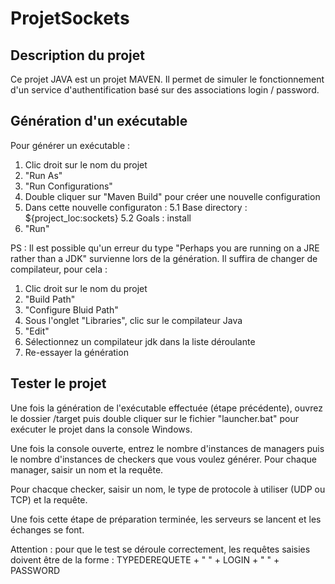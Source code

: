 # ProjetSockets

## Description du projet

Ce projet JAVA est un projet MAVEN. 
Il permet de simuler le fonctionnement d'un service d'authentification basé sur des associations login / password.

## Génération d'un exécutable 

Pour générer un exécutable :
1. Clic droit sur le nom du projet 
2. "Run As"
3. "Run Configurations"
4. Double cliquer sur "Maven Build" pour créer une nouvelle configuration
5. Dans cette nouvelle configuraton : 
5.1 Base directory : ${project_loc:sockets}
5.2 Goals : install
6. "Run"

PS : Il est possible qu'un erreur du type "Perhaps you are running on a JRE rather than a JDK" survienne lors de la génération. 
Il suffira de changer de compilateur, pour cela :
1. Clic droit sur le nom du projet
2. "Build Path"
3. "Configure Bluid Path"
4. Sous l'onglet "Libraries", clic sur le compilateur Java
5. "Edit"
6. Sélectionnez un compilateur jdk dans la liste déroulante
7. Re-essayer la génération

## Tester le projet 

Une fois la génération de l'exécutable effectuée (étape précédente), ouvrez le dossier /target puis double cliquer sur le fichier "launcher.bat" pour exécuter le projet dans la console Windows.

Une fois la console ouverte, entrez le nombre d'instances de managers puis le nombre d'instances de checkers que vous voulez générer.
Pour chaque manager, saisir un nom et la requête.

Pour chacque checker, saisir un nom, le type de protocole à utiliser (UDP ou TCP) et la requête.

Une fois cette étape de préparation terminée, les serveurs se lancent et les échanges se font.

Attention : pour que le test se déroule correctement, les requêtes saisies doivent être de la forme : TYPEDEREQUETE + " " + LOGIN + " " + PASSWORD
